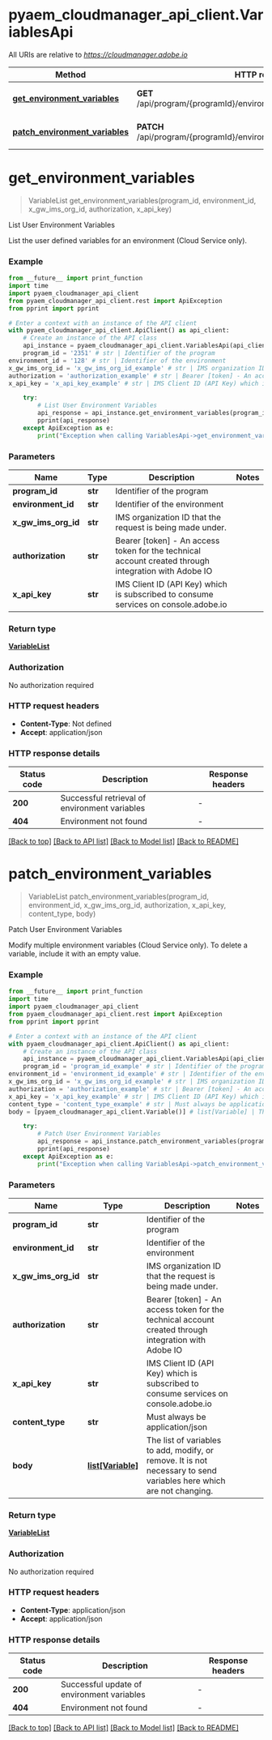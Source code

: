 # pyaem_cloudmanager_api_client.VariablesApi

All URIs are relative to *https://cloudmanager.adobe.io*

Method | HTTP request | Description
------------- | ------------- | -------------
[**get_environment_variables**](VariablesApi.md#get_environment_variables) | **GET** /api/program/{programId}/environment/{environmentId}/variables | List User Environment Variables
[**patch_environment_variables**](VariablesApi.md#patch_environment_variables) | **PATCH** /api/program/{programId}/environment/{environmentId}/variables | Patch User Environment Variables


# **get_environment_variables**
> VariableList get_environment_variables(program_id, environment_id, x_gw_ims_org_id, authorization, x_api_key)

List User Environment Variables

List the user defined variables for an environment (Cloud Service only).

### Example

```python
from __future__ import print_function
import time
import pyaem_cloudmanager_api_client
from pyaem_cloudmanager_api_client.rest import ApiException
from pprint import pprint

# Enter a context with an instance of the API client
with pyaem_cloudmanager_api_client.ApiClient() as api_client:
    # Create an instance of the API class
    api_instance = pyaem_cloudmanager_api_client.VariablesApi(api_client)
    program_id = '2351' # str | Identifier of the program
environment_id = '128' # str | Identifier of the environment
x_gw_ims_org_id = 'x_gw_ims_org_id_example' # str | IMS organization ID that the request is being made under.
authorization = 'authorization_example' # str | Bearer [token] - An access token for the technical account created through integration with Adobe IO
x_api_key = 'x_api_key_example' # str | IMS Client ID (API Key) which is subscribed to consume services on console.adobe.io

    try:
        # List User Environment Variables
        api_response = api_instance.get_environment_variables(program_id, environment_id, x_gw_ims_org_id, authorization, x_api_key)
        pprint(api_response)
    except ApiException as e:
        print("Exception when calling VariablesApi->get_environment_variables: %s\n" % e)
```

### Parameters

Name | Type | Description  | Notes
------------- | ------------- | ------------- | -------------
 **program_id** | **str**| Identifier of the program | 
 **environment_id** | **str**| Identifier of the environment | 
 **x_gw_ims_org_id** | **str**| IMS organization ID that the request is being made under. | 
 **authorization** | **str**| Bearer [token] - An access token for the technical account created through integration with Adobe IO | 
 **x_api_key** | **str**| IMS Client ID (API Key) which is subscribed to consume services on console.adobe.io | 

### Return type

[**VariableList**](VariableList.md)

### Authorization

No authorization required

### HTTP request headers

 - **Content-Type**: Not defined
 - **Accept**: application/json

### HTTP response details
| Status code | Description | Response headers |
|-------------|-------------|------------------|
**200** | Successful retrieval of environment variables |  -  |
**404** | Environment not found |  -  |

[[Back to top]](#) [[Back to API list]](../README.md#documentation-for-api-endpoints) [[Back to Model list]](../README.md#documentation-for-models) [[Back to README]](../README.md)

# **patch_environment_variables**
> VariableList patch_environment_variables(program_id, environment_id, x_gw_ims_org_id, authorization, x_api_key, content_type, body)

Patch User Environment Variables

Modify multiple environment variables (Cloud Service only). To delete a variable, include it with an empty value.

### Example

```python
from __future__ import print_function
import time
import pyaem_cloudmanager_api_client
from pyaem_cloudmanager_api_client.rest import ApiException
from pprint import pprint

# Enter a context with an instance of the API client
with pyaem_cloudmanager_api_client.ApiClient() as api_client:
    # Create an instance of the API class
    api_instance = pyaem_cloudmanager_api_client.VariablesApi(api_client)
    program_id = 'program_id_example' # str | Identifier of the program
environment_id = 'environment_id_example' # str | Identifier of the environment
x_gw_ims_org_id = 'x_gw_ims_org_id_example' # str | IMS organization ID that the request is being made under.
authorization = 'authorization_example' # str | Bearer [token] - An access token for the technical account created through integration with Adobe IO
x_api_key = 'x_api_key_example' # str | IMS Client ID (API Key) which is subscribed to consume services on console.adobe.io
content_type = 'content_type_example' # str | Must always be application/json
body = [pyaem_cloudmanager_api_client.Variable()] # list[Variable] | The list of variables to add, modify, or remove. It is not necessary to send variables here which are not changing.

    try:
        # Patch User Environment Variables
        api_response = api_instance.patch_environment_variables(program_id, environment_id, x_gw_ims_org_id, authorization, x_api_key, content_type, body)
        pprint(api_response)
    except ApiException as e:
        print("Exception when calling VariablesApi->patch_environment_variables: %s\n" % e)
```

### Parameters

Name | Type | Description  | Notes
------------- | ------------- | ------------- | -------------
 **program_id** | **str**| Identifier of the program | 
 **environment_id** | **str**| Identifier of the environment | 
 **x_gw_ims_org_id** | **str**| IMS organization ID that the request is being made under. | 
 **authorization** | **str**| Bearer [token] - An access token for the technical account created through integration with Adobe IO | 
 **x_api_key** | **str**| IMS Client ID (API Key) which is subscribed to consume services on console.adobe.io | 
 **content_type** | **str**| Must always be application/json | 
 **body** | [**list[Variable]**](Variable.md)| The list of variables to add, modify, or remove. It is not necessary to send variables here which are not changing. | 

### Return type

[**VariableList**](VariableList.md)

### Authorization

No authorization required

### HTTP request headers

 - **Content-Type**: application/json
 - **Accept**: application/json

### HTTP response details
| Status code | Description | Response headers |
|-------------|-------------|------------------|
**200** | Successful update of environment variables |  -  |
**404** | Environment not found |  -  |

[[Back to top]](#) [[Back to API list]](../README.md#documentation-for-api-endpoints) [[Back to Model list]](../README.md#documentation-for-models) [[Back to README]](../README.md)

